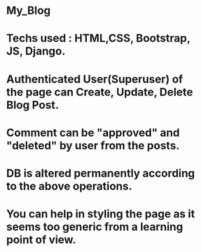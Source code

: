 # My_Blog
# Techs used : HTML,CSS, Bootstrap, JS, Django.
# Authenticated User(Superuser) of the page can Create, Update, Delete Blog Post.
# Comment can be "approved" and "deleted" by user from the posts.
# DB is altered permanently according to the above operations.




# You can help in styling the page as it seems too generic from a learning point of view.
